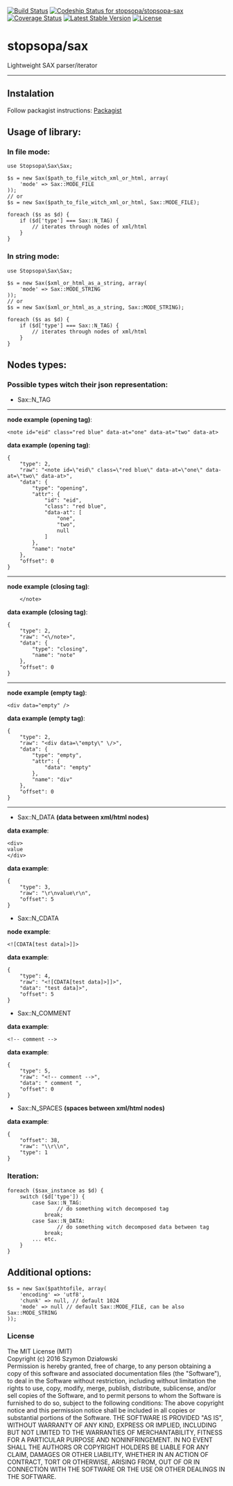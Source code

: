 [![Build Status](https://travis-ci.org/stopsopa/stopsopa-sax.svg?branch=master)](https://travis-ci.org/stopsopa/stopsopa-sax)
[![Codeship Status for stopsopa/stopsopa-sax](https://codeship.com/projects/0f4debe0-9ec5-0133-8d32-76efcd0f79bd/status?branch=master)](https://codeship.com/projects/127803)
[![Coverage Status](https://coveralls.io/repos/stopsopa/stopsopa-sax/badge.svg?branch=master&service=github)](https://coveralls.io/github/stopsopa/stopsopa-sax?branch=master)
[![Latest Stable Version](https://poser.pugx.org/stopsopa/sax/v/stable)](https://packagist.org/packages/stopsopa/sax)
[![License](https://poser.pugx.org/stopsopa/sax/license)](https://packagist.org/packages/stopsopa/sax)


<h1>stopsopa/sax</h1>

Lightweight SAX parser/iterator


***


## Instalation

Follow packagist instructions: [Packagist](https://packagist.org/packages/stopsopa/sax)

## Usage of library: 

### In file mode:

    use Stopsopa\Sax\Sax;
    
    $s = new Sax($path_to_file_witch_xml_or_html, array(
        'mode' => Sax::MODE_FILE
    ));
    // or
    $s = new Sax($path_to_file_witch_xml_or_html, Sax::MODE_FILE);
    
    foreach ($s as $d) {
        if ($d['type'] === Sax::N_TAG) {
            // iterates through nodes of xml/html
        }
    }

### In string mode:

    use Stopsopa\Sax\Sax;
    
    $s = new Sax($xml_or_html_as_a_string, array(
        'mode' => Sax::MODE_STRING
    ));
    // or
    $s = new Sax($xml_or_html_as_a_string, Sax::MODE_STRING);
    
    foreach ($s as $d) {
        if ($d['type'] === Sax::N_TAG) {
            // iterates through nodes of xml/html
        }
    }
    
## Nodes types:

### Possible types witch their json representation:

-   Sax::N_TAG 
    
***   
        
**node example** __(opening tag)__: 
    
    <note id="eid" class="red blue" data-at="one" data-at="two" data-at>
      
      
**data example** __(opening tag)__:
             
      
    {
        "type": 2,
        "raw": "<note id=\"eid\" class=\"red blue\" data-at=\"one\" data-at=\"two\" data-at>",
        "data": {
            "type": "opening",
            "attr": {
                "id": "eid",
                "class": "red blue",
                "data-at": [
                    "one",
                    "two",
                    null
                ]
            },
            "name": "note"
        },
        "offset": 0
    }
    
***    
      
**node example** __(closing tag)__: 

        </note>
      
      
**data example** __(closing tag)__: 
        
    {
        "type": 2,
        "raw": "<\/note>",
        "data": {
            "type": "closing",
            "name": "note"
        },
        "offset": 0
    } 
    
***   
      
**node example** __(empty tag)__: 

    <div data="empty" />
      
      
**data example** __(empty tag)__: 

    {
        "type": 2,
        "raw": "<div data=\"empty\" \/>",
        "data": {
            "type": "empty",
            "attr": {
                "data": "empty"
            },
            "name": "div"
        },
        "offset": 0
    }
    
***    
         
-   Sax::N_DATA   __(data between xml/html nodes)__    

**data example**:  
    
    <div> 
    value        
    </div>
        
**data example**: 
 
    {
        "type": 3,
        "raw": "\r\nvalue\r\n",
        "offset": 5
    }
 
-   Sax::N_CDATA 

**node example**: 

    <![CDATA[test data]>]]>
      
      
**data example**: 

    {
        "type": 4,
        "raw": "<![CDATA[test data]>]]>",
        "data": "test data]>",
        "offset": 5
    }  
    
-   Sax::N_COMMENT

**data example**:  

    <!-- comment -->
        
**data example**: 

    {
        "type": 5,
        "raw": "<!-- comment -->",
        "data": " comment ",
        "offset": 0
    }
  
-   Sax::N_SPACES __(spaces between xml/html nodes)__            
        
**data example**:        
        
    {
        "offset": 38, 
        "raw": "\\r\\n", 
        "type": 1
    }    

### Iteration:

    foreach ($sax_instance as $d) {
        switch ($d['type']) {
            case Sax::N_TAG:
                    // do something witch decomposed tag
                break;
            case Sax::N_DATA:
                    // do something witch decomposed data between tag
                break;
            ... etc.
        }
    }

    
## Additional options: 

    $s = new Sax($pathtofile, array(
        'encoding' => 'utf8',
        'chunk' => null, // default 1024
        'mode' => null // default Sax::MODE_FILE, can be also Sax::MODE_STRING
    ));

### License

The MIT License (MIT) <br />
Copyright (c) 2016 Szymon Działowski <br />
Permission is hereby granted, free of charge, to any person obtaining a copy of this software and associated documentation files (the "Software"), to deal in the Software without restriction, including without limitation the rights to use, copy, modify, merge, publish, distribute, sublicense, and/or sell copies of the Software, and to permit persons to whom the Software is furnished to do so, subject to the following conditions:
The above copyright notice and this permission notice shall be included in all copies or substantial portions of the Software.
THE SOFTWARE IS PROVIDED "AS IS", WITHOUT WARRANTY OF ANY KIND, EXPRESS OR IMPLIED, INCLUDING BUT NOT LIMITED TO THE WARRANTIES OF MERCHANTABILITY, FITNESS FOR A PARTICULAR PURPOSE AND NONINFRINGEMENT. IN NO EVENT SHALL THE AUTHORS OR COPYRIGHT HOLDERS BE LIABLE FOR ANY CLAIM, DAMAGES OR OTHER LIABILITY, WHETHER IN AN ACTION OF CONTRACT, TORT OR OTHERWISE, ARISING FROM, OUT OF OR IN CONNECTION WITH THE SOFTWARE OR THE USE OR OTHER DEALINGS IN THE SOFTWARE.

